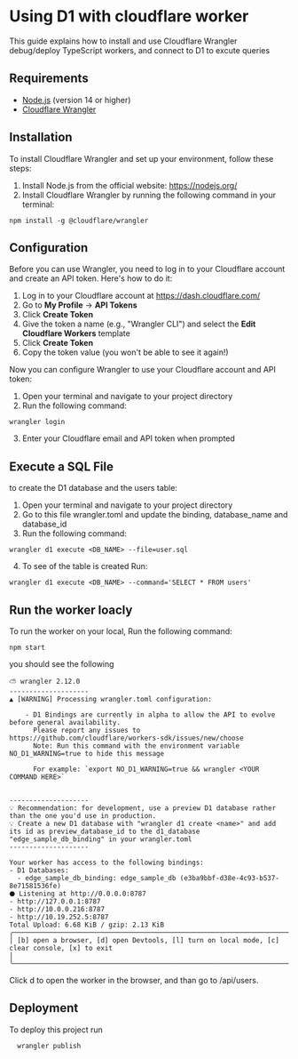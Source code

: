 
# Using D1 with cloudflare worker


This guide explains how to install and use Cloudflare Wrangler debug/deploy TypeScript workers, and connect to D1 to excute queries



## Requirements

- [Node.js](https://nodejs.org/) (version 14 or higher)
- [Cloudflare Wrangler](https://developers.cloudflare.com/workers/cli-wrangler/install-update)


## Installation

To install Cloudflare Wrangler and set up your environment, follow these steps:

1. Install Node.js from the official website: https://nodejs.org/
2. Install Cloudflare Wrangler by running the following command in your terminal:
```
npm install -g @cloudflare/wrangler
```
## Configuration

Before you can use Wrangler, you need to log in to your Cloudflare account and create an API token. Here's how to do it:

1. Log in to your Cloudflare account at https://dash.cloudflare.com/
2. Go to **My Profile** → **API Tokens**
3. Click **Create Token**
4. Give the token a name (e.g., "Wrangler CLI") and select the **Edit Cloudflare Workers** template
5. Click **Create Token**
6. Copy the token value (you won't be able to see it again!)

Now you can configure Wrangler to use your Cloudflare account and API token:

1. Open your terminal and navigate to your project directory
2. Run the following command:
```
wrangler login
```

3. Enter your Cloudflare email and API token when prompted

## Execute a SQL File

to create the D1 database and the users table:
1. Open your terminal and navigate to your project directory
2. Go to this file wrangler.toml and update the binding, database_name and database_id
3. Run the following command:
```
wrangler d1 execute <DB_NAME> --file=user.sql
```
4. To see of the table is created Run:
```
wrangler d1 execute <DB_NAME> --command='SELECT * FROM users'  
```


## Run the worker loacly

To run the worker on your local, Run the following command:
```
npm start
```
you should see the following 
```
⛅️ wrangler 2.12.0 
--------------------
▲ [WARNING] Processing wrangler.toml configuration:

    - D1 Bindings are currently in alpha to allow the API to evolve before general availability.
      Please report any issues to https://github.com/cloudflare/workers-sdk/issues/new/choose
      Note: Run this command with the environment variable NO_D1_WARNING=true to hide this message
  
      For example: `export NO_D1_WARNING=true && wrangler <YOUR COMMAND HERE>`


--------------------
💡 Recommendation: for development, use a preview D1 database rather than the one you'd use in production.
💡 Create a new D1 database with "wrangler d1 create <name>" and add its id as preview_database_id to the d1_database "edge_sample_db_binding" in your wrangler.toml
--------------------

Your worker has access to the following bindings:
- D1 Databases:
  - edge_sample_db_binding: edge_sample_db (e3ba9bbf-d38e-4c93-b537-8e71581536fe)
⬣ Listening at http://0.0.0.0:8787
- http://127.0.0.1:8787
- http://10.0.0.216:8787
- http://10.19.252.5:8787
Total Upload: 6.68 KiB / gzip: 2.13 KiB
╭──────────────────────────────────────────────────────────────────────────────────────────────────────────────────────────────────────────────────────────────────────────────╮
│ [b] open a browser, [d] open Devtools, [l] turn on local mode, [c] clear console, [x] to exit                                                                                │
╰──────────────────────────────────────────────────────────────────────────────────────────────────────────────────────────────────────────────────────────────────────────────╯

```
Click d to open the worker in the browser, and than go to /api/users.


## Deployment

To deploy this project run

```bash
  wrangler publish
```

